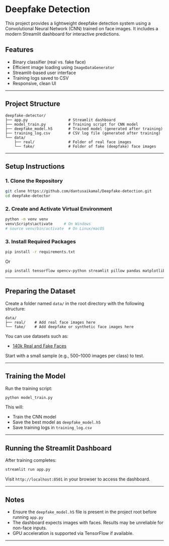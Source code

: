 # Deepfake Detection 

This project provides a lightweight deepfake detection system using a Convolutional Neural Network (CNN) trained on face images. It includes a modern Streamlit dashboard for interactive predictions.

## Features

* Binary classifier (real vs. fake face)
* Efficient image loading using `ImageDataGenerator`
* Streamlit-based user interface
* Training logs saved to CSV
* Responsive, clean UI

---

## Project Structure

```
deepfake-detector/
├── app.py                  # Streamlit dashboard
├── model_train.py          # Training script for CNN model
├── deepfake_model.h5       # Trained model (generated after training)
├── training_log.csv        # CSV log file (generated after training)
└── data/
    ├── real/               # Folder of real face images
    └── fake/               # Folder of fake (deepfake) face images
```

---

## Setup Instructions

### 1. Clone the Repository

```bash
git clone https://github.com/dantusaikamal/Deepfake-detection.git
cd deepfake-detector
```

### 2. Create and Activate Virtual Environment

```bash
python -m venv venv
venv\Scripts\activate     # On Windows
# source venv/bin/activate  # On Linux/macOS
```

### 3. Install Required Packages

```bash
pip install -r requirements.txt
```

Or

```bash
pip install tensorflow opencv-python streamlit pillow pandas matplotlib
```

---

## Preparing the Dataset

Create a folder named `data/` in the root directory with the following structure:

```
data/
├── real/    # Add real face images here
└── fake/    # Add deepfake or synthetic face images here
```

You can use datasets such as:

* [140k Real and Fake Faces](https://www.kaggle.com/datasets/xhlulu/140k-real-and-fake-faces)

Start with a small sample (e.g., 500–1000 images per class) to test.

---

## Training the Model

Run the training script:

```bash
python model_train.py
```

This will:

* Train the CNN model
* Save the best model as `deepfake_model.h5`
* Save training logs in `training_log.csv`

---

## Running the Streamlit Dashboard

After training completes:

```bash
streamlit run app.py
```

Visit `http://localhost:8501` in your browser to access the dashboard.

---

## Notes

* Ensure the `deepfake_model.h5` file is present in the project root before running `app.py`
* The dashboard expects images with faces. Results may be unreliable for non-face inputs.
* GPU acceleration is supported via TensorFlow if available.

---
